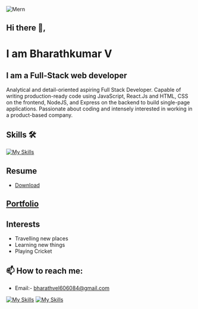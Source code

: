 ![Mern](https://user-images.githubusercontent.com/97781422/185549684-8443257c-c202-440f-b506-6993049e941f.jpg)

## Hi there 👋, 

# I am Bharathkumar V

## I am a Full-Stack web developer

Analytical and detail-oriented aspiring Full Stack Developer. Capable of writing production-ready code using JavaScript, React.Js and HTML, CSS on the frontend, NodeJS, and Express on the backend to build single-page applications. Passionate about coding and intensely interested in working in a product-based company.

## Skills 🛠️
[![My Skills](https://skills.thijs.gg/icons?i=react,nodejs,mongodb,js,expressjs,html,css,github,netlify,heroku&theme=light)](https://skills.thijs.gg)

## Resume 
- <a href='https://drive.google.com/file/d/1J8TTieNjkoDoXUnnnDP4bajYyxMj_1YP/view?usp=sharing'> Download </a>

## <a href='https://final-port-folio.netlify.app'>Portfolio</a> 

## Interests 
- Travelling new places
- Learning new things
- Playing Cricket

## 📫 How to reach me: 
- Email:- bharathvel606084@gmail.com 

[![My Skills](https://skillicons.dev/icons?i=github&theme=light)](https://github.com/kumarrrrrrrrrrr)   [![My Skills](https://skillicons.dev/icons?i=linkedin&theme=light)](https://www.linkedin.com/in/bharathkumar-v-99034b156/)

<!-- ![GitHub stats](https://github-readme-stats.vercel.app/api?username=Md-Irfan-FullStackDeveloper&show_icons=true)  

![GitHub streak stats](https://github-readme-streak-stats.herokuapp.com/?user=Md-Irfan-FullStackDeveloper)  

![Profile views](https://gpvc.arturio.dev/Md-Irfan-FullStackDeveloper)  
 -->
